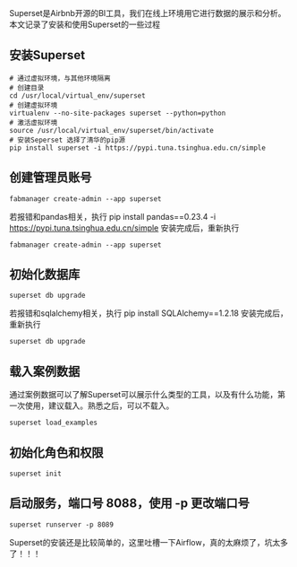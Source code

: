 Superset是Airbnb开源的BI工具，我们在线上环境用它进行数据的展示和分析。
本文记录了安装和使用Superset的一些过程

## 安装Superset
```
# 通过虚拟环境，与其他环境隔离
# 创建目录
cd /usr/local/virtual_env/superset
# 创建虚拟环境
virtualenv --no-site-packages superset --python=python
# 激活虚拟环境
source /usr/local/virtual_env/superset/bin/activate
# 安装Seperset 选择了清华的pip源
pip install superset -i https://pypi.tuna.tsinghua.edu.cn/simple
```

## 创建管理员账号
```
fabmanager create-admin --app superset
```
若报错和pandas相关，执行 pip install pandas==0.23.4 -i https://pypi.tuna.tsinghua.edu.cn/simple
安装完成后，重新执行
```
fabmanager create-admin --app superset 
```

## 初始化数据库
```
superset db upgrade
```
若报错和sqlalchemy相关，执行 pip install SQLAlchemy==1.2.18
安装完成后，重新执行 
```
superset db upgrade
```

## 载入案例数据
通过案例数据可以了解Superset可以展示什么类型的工具，以及有什么功能，第一次使用，建议载入。熟悉之后，可以不载入。
```
superset load_examples
```

## 初始化角色和权限
```
superset init
```

## 启动服务，端口号 8088，使用 -p 更改端口号
```
superset runserver -p 8089
```

Superset的安装还是比较简单的，这里吐槽一下Airflow，真的太麻烦了，坑太多了！！！
